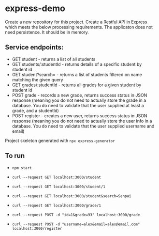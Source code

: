 # express-demo

Create a new repository for this project. Create a Restful API in Express which meets the below processing requirements. The applicaton does not need persistence. It should be in memory.

## Service endpoints:
- GET student - returns a list of all students
- GET students/:studentId - returns details of a specific student by student id
- GET student?search= - returns a list of students filtered on name matching the given query
- GET grades/:studentId - returns all grades for a given student by student id
- POST grade - records a new grade, returns success status in JSON response (meaning you do not need to actually store the grade in a database. You do need to validate that the user supplied at least a grade, and a studentId)
- POST register - creates a new user, returns success status in JSON response (meaning you do not need to actually store the user info in a database. You do need to validate that the user supplied username and email)

Project skeleton generated with `npx express-generator` 

## To run
- `npm start`

- `curl --request GET localhost:3000/student`
- `curl --request GET localhost:3000/student/1`
- `curl --request GET localhost:3000/student&search=Senpai`
- `curl --request GET localhost:3000/grade/1`
- `curl --request POST -d "id=1&grade=93" localhost:3000/grade`
- `curl --request POST -d "username=alex&email=alex@email.com" localhost:3000/register`